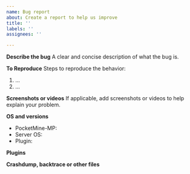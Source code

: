 ```yaml
---
name: Bug report
about: Create a report to help us improve
title: ''
labels: ''
assignees: ''

---
```


**Describe the bug**
A clear and concise description of what the bug is.

**To Reproduce**
Steps to reproduce the behavior:

1. ...
2. ...

**Screenshots or videos**
If applicable, add screenshots or videos to help explain your problem.

**OS and versions**

- PocketMine-MP:
- Server OS:
- Plugin:

**Plugins**
<!--- Please provide a list of plugins you have installed -->
<!--- Have you tried to see if the bug occurs when only this plugin is installed? -->

**Crashdump, backtrace or other files**
